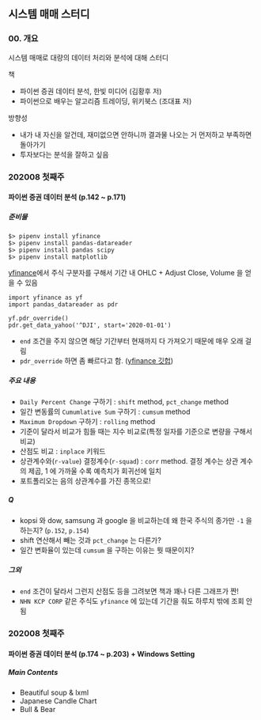 ## 시스템 매매 스터디



### 00. 개요
 
시스템 매매로 대량의 데이터 처리와 분석에 대해 스터디

책
-  파이썬 증권 데이터 분석, 한빛 미디어 (김황후 저)
-  파이썬으로 배우는 알고리즘 트레이딩, 위키북스 (조대표 저)

방향성
- 내가 내 자신을 알건데, 재미없으면 안하니까 결과물 나오는 거 먼저하고 부족하면 돌아가기
- 투자보다는 분석을 잘하고 싶음 

### 202008 첫째주
#### 파이썬 증권 데이터 분석 (p.142 ~ p.171)

##### 준비물
```
$> pipenv install yfinance
$> pipenv install pandas-datareader
$> pipenv install pandas scipy
$> pipenv install matplotlib
```

[yfinance](https://finance.yahoo.com/)에서 주식 구분자를 구해서 기간 내 OHLC + Adjust Close, Volume 을 얻을 수 있음
```
import yfinance as yf
import pandas_datareader as pdr

yf.pdr_override()
pdr.get_data_yahoo('^DJI', start='2020-01-01')
```

- `end` 조건을 주지 않으면 해당 기간부터 현재까지 다 가져오기 때문에 매우 오래 걸림
- `pdr_override` 하면 좀 빠르다고 함. ([yfinance 깃헙](https://github.com/ranaroussi/yfinance)) 

##### 주요 내용

- `Daily Percent Change` 구하기 : `shift` method, `pct_change` method
- 일간 변동률의 `Cumumlative Sum` 구하기 : `cumsum` method
- `Maximum Dropdown` 구하기 : `rolling` method
- 기준이 달라서 비교가 힘들 때는 지수 비교로(특정 일자를 기준으로 변량을 구해서 비교)
- 산점도 비교 : `inplace` 키워드
- 상관계수와(`r-value`) 결정계수(`r-squad`) : `corr` method. 결정 계수는 상관 계수의 제곱, 1 에 가까울 수록 예측치가 회귀선에 일치
- 포트폴리오는 음의 상관계수를 가진 종목으로!

##### Q
- kopsi 와 dow, samsung 과 google 을 비교하는데 왜 한국 주식의 종가만 `-1` 을 하는지? (`p.152`, `p.154`)
- shift 연산해서 빼는 것과 `pct_change` 는 다른가?
- 일간 변화율이 있는데 `cumsum` 을 구하는 이유는 뭣 때문이지?

##### 그외
- `end` 조건이 달라서 그런지 산점도 등을 그려보면 책과 꽤나 다른 그래프가 짠!
- `NHN KCP CORP` 같은 주식도 `yfinance` 에 있는데 기간을 줘도 하루치 밖에 조회 안됨

### 202008 첫째주
#### 파이썬 증권 데이터 분석 (p.174 ~ p.203) + Windows Setting

##### Main Contents
- Beautiful soup & lxml
- Japanese Candle Chart
- Bull & Bear